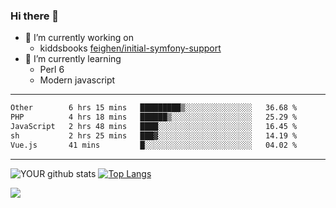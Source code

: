 ### Hi there 👋

- 🔭 I’m currently working on
  - kiddsbooks [feighen/initial-symfony-support](https://github.com/noondaysun/kiddsbooks.com/tree/feighen/initial-symfony-support)
- 🌱 I’m currently learning
  - Perl 6
  - Modern javascript

---
<!--START_SECTION:waka-->

```txt
Other        6 hrs 15 mins   █████████▒░░░░░░░░░░░░░░░   36.68 %
PHP          4 hrs 18 mins   ██████▒░░░░░░░░░░░░░░░░░░   25.29 %
JavaScript   2 hrs 48 mins   ████░░░░░░░░░░░░░░░░░░░░░   16.45 %
sh           2 hrs 25 mins   ███▓░░░░░░░░░░░░░░░░░░░░░   14.19 %
Vue.js       41 mins         █░░░░░░░░░░░░░░░░░░░░░░░░   04.02 %
```

<!--END_SECTION:waka-->
---
![YOUR github stats](https://github-readme-stats.vercel.app/api?username=noondaysun&show_icons=true&theme=onedark) [![Top Langs](https://github-readme-stats.vercel.app/api/top-langs/?username=noondaysun&layout=compact&theme=onedark)](https://github.com/anuraghazra/github-readme-stats)

[<img src="https://img.shields.io/badge/linkedin-%230077B5.svg?&style=for-the-badge&logo=linkedin&logoColor=white" />](https://www.linkedin.com/in/feighen-oosterbroek-9630a514a/)

<!--
**noondaysun/noondaysun** is a ✨ _special_ ✨ repository because its `README.md` (this file) appears on your GitHub profile.

Here are some ideas to get you started:

- 🔭 I’m currently working on ...
- 🌱 I’m currently learning ...
- 👯 I’m looking to collaborate on ...
- 🤔 I’m looking for help with ...
- 💬 Ask me about ...
- 📫 How to reach me: ...
- 😄 Pronouns: ...
- ⚡ Fun fact: ...
-->
